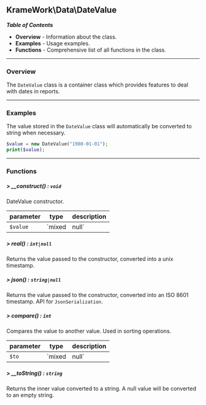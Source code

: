 ## KrameWork\Data\DateValue

***Table of Contents***
* **Overview** - Information about the class.
* **Examples** - Usage examples.
* **Functions** - Comprehensive list of all functions in the class.

___
### Overview
The `DateValue` class is a container class which provides features to deal with dates in reports.
___
### Examples
The value stored in the `DateValue` class will automatically be converted to string when necessary.
```php
$value = new DateValue("1980-01-01");
print($value);
```
___
### Functions
##### > __construct() : `void`
DateValue constructor.

parameter | type | description
--- | --- | ---
`$value` | `mixed|null` | Any value. Will be passed through `strtotime`


##### > real() : `int|null`
Returns the value passed to the constructor, converted into a unix timestamp.

##### > json() : `string|null`
Returns the value passed to the constructor, converted into an ISO 8601 timestamp.
API for `JsonSerialization`.

##### > compare() : `int`
Compares the value to another value. Used in sorting operations.

parameter | type | description
--- | --- | ---
`$to` | `mixed|null` | Another value to compare with.
##### > __toString() : `string`
Returns the inner value converted to a string.
A null value will be converted to an empty string.
